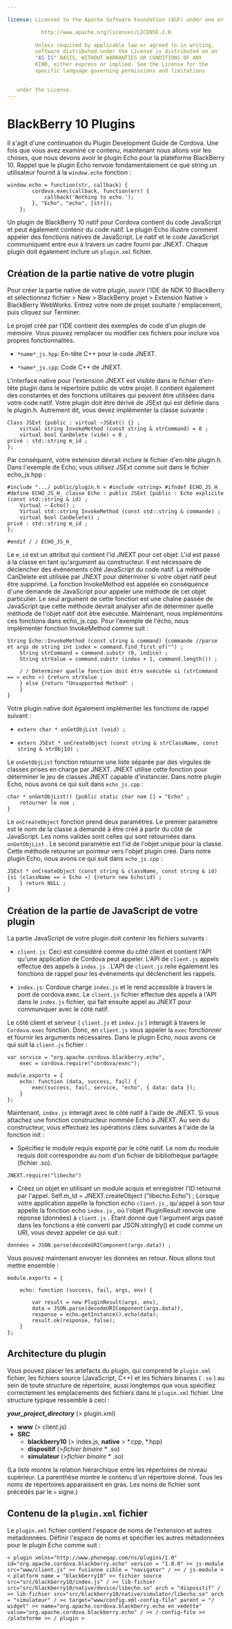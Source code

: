 ```yaml
---

license: Licensed to the Apache Software Foundation (ASF) under one or more contributor license agreements. See the NOTICE file distributed with this work for additional information regarding copyright ownership. The ASF licenses this file to you under the Apache License, Version 2.0 (the "License"); you may not use this file except in compliance with the License. You may obtain a copy of the License at

           http://www.apache.org/licenses/LICENSE-2.0
    
         Unless required by applicable law or agreed to in writing,
         software distributed under the License is distributed on an
         "AS IS" BASIS, WITHOUT WARRANTIES OR CONDITIONS OF ANY
         KIND, either express or implied. See the License for the
         specific language governing permissions and limitations
    

   under the License.
---
```


# BlackBerry 10 Plugins

Il s'agit d'une continuation du Plugin Development Guide de Cordova. Une fois que vous avez examiné ce contenu, maintenant nous allons voir les choses, que nous devons avoir le plugin Echo pour la plateforme BlackBerry 10. Rappel que le plugin Echo renvoie fondamentalement ce que string un utilisateur fournit à la `window.echo` fonction :

    window.echo = function(str, callback) {
            cordova.exec(callback, function(err) {
                callback('Nothing to echo.');
            }, "Echo", "echo", [str]);
        };
    

Un plugin de BlackBerry 10 natif pour Cordova contient du code JavaScript et peut également contenir du code natif. Le plugin Echo illustre comment appeler des fonctions natives de JavaScript. Le natif et le code JavaScript communiquent entre eux à travers un cadre fourni par JNEXT. Chaque plugin doit également inclure un `plugin.xml` fichier.

## Création de la partie native de votre plugin

Pour créer la partie native de votre plugin, ouvrir l'IDE de NDK 10 BlackBerry et sélectionnez fichier > New > BlackBerry projet > Extension Native > BlackBerry WebWorks. Entrez votre nom de projet souhaité / emplacement, puis cliquez sur Terminer.

Le projet créé par l'IDE contient des exemples de code d'un plugin de mémoire. Vous pouvez remplacer ou modifier ces fichiers pour inclure vos propres fonctionnalités.

*   `*name*_js.hpp`: En-tête C++ pour le code JNEXT.

*   `*name*_js.cpp`: Code C++ de JNEXT.

L'interface native pour l'extension JNEXT est visible dans le fichier d'en-tête plugin dans le répertoire public de votre projet. Il contient également des constantes et des fonctions utilitaires qui peuvent être utilisées dans votre code natif. Votre plugin doit être dérivé de JSExt qui est définie dans le plugin.h. Autrement dit, vous devez implémenter la classe suivante :

    Class JSExt {public : virtual ~JSExt() {} ;
        virtual string InvokeMethod (const string & strCommand) = 0 ;
        virtual bool CanDelete (vide) = 0 ;
    privé : std::string m_id ;
    };
    

Par conséquent, votre extension devrait inclure le fichier d'en-tête plugin.h. Dans l'exemple de Echo, vous utilisez JSExt comme suit dans le fichier echo_js.hpp :

    #include ".../ public/plugin.h « #include <string> #ifndef ECHO_JS_H_ #define ECHO_JS_H_ classe Echo : public JSExt {public : Echo explicite (const std::string & id) ;
        Virtual ~ Echo() ;
        Virtual std::string InvokeMethod (const std::string & commande) ;
        virtual bool CanDelete() ;
    privé : std::string m_id ;
    };
    
    #endif / / ECHO_JS_H_
    

Le `m_id` est un attribut qui contient l'id JNEXT pour cet objet. L'id est passé à la classe en tant qu'argument au constructeur. Il est nécessaire de déclencher des événements côté JavaScript du code natif. La méthode CanDelete est utilisée par JNEXT pour déterminer si votre objet natif peut être supprimé. La fonction InvokeMethod est appelée en conséquence d'une demande de JavaScript pour appeler une méthode de cet objet particulier. Le seul argument de cette fonction est une chaîne passée de JavaScript que cette méthode devrait analyser afin de déterminer quelle méthode de l'objet natif doit être exécutée. Maintenant, nous implémentons ces fonctions dans echo_js.cpp. Pour l'exemple de l'écho, nous implémenter fonction InvokeMethod comme suit :

    String Echo::InvokeMethod (const string & command) {commande //parse et args de string int index = command.find_first_of("") ;
        String strCommand = command.substr (0, indice) ;
        String strValue = command.substr (index + 1, command.length()) ;
    
        / / Déterminer quelle fonction doit être exécutée si (strCommand == « echo ») {return strValue ;
        } else {return "Unsupported Method" ;
        }
    }
    

Votre plugin native doit également implémenter les fonctions de rappel suivant :

*   `extern char * onGetObjList (void) ;`

*   `extern JSExt * onCreateObject (const string & strClassName, const string & strObjId) ;`

Le `onGetObjList` fonction retourne une liste séparée par des virgules de classes prises en charge par JNEXT. JNEXT utilise cette fonction pour déterminer le jeu de classes JNEXT capable d'instancier. Dans notre plugin Echo, nous avons ce qui suit dans `echo_js.cpp` :

    char * onGetObjList() {public static char nom [] = "Echo" ;
        retourner le nom ;
    }
    

Le `onCreateObject` fonction prend deux paramètres. Le premier paramètre est le nom de la classe a demandé à être créé à partir du côté de JavaScript. Les noms valides sont celles qui sont retournées dans `onGetObjList` . Le second paramètre est l'id de l'objet unique pour la classe. Cette méthode retourne un pointeur vers l'objet plugin créé. Dans notre plugin Echo, nous avons ce qui suit dans `echo_js.cpp` :

    JSExt * onCreateObject (const string & className, const string & id) {si (className == « Echo ») {return new Echo(id) ;
        } return NULL ;
    }
    

## Création de la partie de JavaScript de votre plugin

La partie JavaScript de votre plugin doit contenir les fichiers suivants :

*   `client.js`: Ceci est considéré comme du côté client et contient l'API qu'une application de Cordova peut appeler. L'API de `client.js` appels effectue des appels à `index.js` . L'API de `client.js` relie également les fonctions de rappel pour les événements qui déclenchent les rappels.

*   `index.js`: Cordoue charge `index.js` et le rend accessible à travers le pont de cordova.exec. Le `client.js` fichier effectue des appels à l'API dans le `index.js` fichier, qui fait ensuite appel au JNEXT pour communiquer avec le côté natif.

Le côté client et serveur ( `client.js` et `index.js` ) interagit à travers le `Cordova.exec` fonction. Donc, en `client.js` vous appeler la `exec` fonctionner et fournir les arguments nécessaires. Dans le plugin Echo, nous avons ce qui suit la `client.js` fichier :

    var service = "org.apache.cordova.blackberry.echo",
        exec = cordova.require("cordova/exec");
    
    module.exports = {
        echo: function (data, success, fail) {
            exec(success, fail, service, "echo", { data: data });
        }
    };
    

Maintenant, `index.js` interagit avec le côté natif à l'aide de JNEXT. Si vous attachez une fonction constructeur nommée Echo à JNEXT. Au sein du constructeur, vous effectuez les opérations clées suivantes à l'aide de la fonction init :

*   Spécifiez le module requis exporté par le côté natif. Le nom du module requis doit correspondre au nom d'un fichier de bibliothèque partagée (fichier .so).

`JNEXT.require("libecho")`

*   Créez un objet en utilisant un module acquis et enregistrer l'ID retourné par l'appel. Self.m_Id = JNEXT.createObject ("libecho.Echo") ; Lorsque votre application appelle la fonction echo `client.js` , qu'appel à son tour appelle la fonction echo `index.js` , où l'objet PluginResult renvoie une réponse (données) à `client.js` . Étant donné que l'argument args passé dans les fonctions a été converti par JSON.stringfy() et codé comme un URI, vous devez appeler ce qui suit :

`données = JSON.parse(decodeURIComponent(args.data)) ;`

Vous pouvez maintenant envoyer les données en retour. Nous allons tout mettre ensemble :

    module.exports = {
    
        echo: function (success, fail, args, env) {
    
            var result = new PluginResult(args, env),
            data = JSON.parse(decodeURIComponent(args.data)),
            response = echo.getInstance().echo(data);
            result.ok(response, false);
        }
    };
    

## Architecture du plugin

Vous pouvez placer les artefacts du plugin, qui comprend le `plugin.xml` fichier, les fichiers source (JavaScript, C++) et les fichiers binaires ( `.so` ) au sein de toute structure de répertoire, aussi longtemps que vous spécifiez correctement les emplacements des fichiers dans le `plugin.xml` fichier. Une structure typique ressemble à ceci :

***your\_project\_directory*** (> plugin.xml)

*   **www** (> client.js)
*   **SRC** 
    *   **blackberry10** (> index.js, **native** > *.cpp, *.hpp)
    *   **dispositif** (>*fichier binaire* * .so)
    *   **simulateur** (>*fichier binaire* * .so)

(La liste montre la relation hiérarchique entre les répertoires de niveau supérieur. La parenthèse montre le contenu d'un répertoire donné. Tous les noms de répertoires apparaissent en gras. Les noms de fichier sont précédés par le `>` signe.)

## Contenu de la `plugin.xml` fichier

Le `plugin.xml` fichier contient l'espace de noms de l'extension et autres métadonnées. Définir l'espace de noms et spécifier les autres métadonnées pour le plugin Echo comme suit :

    < plugin xmlns="http://www.phonegap.com/ns/plugins/1.0" id="org.apache.cordova.blackberry.echo" version = "1.0.0" >< js-module src="www/client.js" >< fusionne cible = "navigator" / >< / js-module >< platform name = "blackberry10" >< fichier source src="src/blackberry10/index.js" / >< lib-fichier src="src/blackberry10/native/device/libecho.so" arch = "dispositif" / >< lib-fichier src="src/blackberry10/native/simulator/libecho.so" arch = "simulateur" / >< target="www/config.xml-config-file" parent = "/ widget" >< name="org.apache.cordova.blackberry.echo en vedette" value="org.apache.cordova.blackberry.echo" / >< /-config-file >< /plateforme >< / plugin >